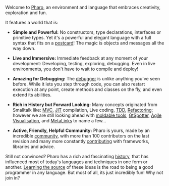 Welcome to [Pharo](http://www.pharo.org), an environment and language that embraces creativity, exploration and fun.

It features a world that is:

- **Simple and Powerful:** No constructors, type declarations, interfaces or primitive types. Yet it's a powerful and elegant language with a full syntax that fits on a [postcard](https://en.wikipedia.org/wiki/File:Pharo_syntax_postcard.svg)! The magic is objects and messages all the way down.

- **Live and Immersive:** Immediate feedback at any moment of your development: Developing, testing, exploring, debugging. Even in live environments, you don't have to wait to compile and deploy!

- **Amazing for Debugging:** The [debugger](https://medium.com/@richardeng/how-to-use-the-pharo-debugger-eb554a2950b6) is unlike anything you've seen before. While it lets you step through code, you can also restart execution at any point, create methods and classes on the fly, and even extend its abilities. 

- **Rich in History but Forward Looking:** Many concepts originated from Smalltalk like: [MVC](http://heim.ifi.uio.no/~trygver/themes/mvc/mvc-index.html), [JIT](https://www.wikiwand.com/en/Just-in-time_compilation) compilation, Live coding, [TDD](https://en.wikipedia.org/wiki/SUnit), [Refactoring](http://www.academia.edu/10644191/A_Refactoring_Tool_for_Smalltalk); however we are still looking ahead with [moldable tools](https://gtoolkit.com/), [GtSpotter](http://www.humane-assessment.com/blog/introducing-gtspotter), [Agile Visualisation](http://agilevisualization.com/), and [MetaLinks](https://www.slideshare.net/MarcusDenker/lecture-metalinks) to name a few...

- **Active, Friendly, Helpful Community:** Pharo is yours, made by an incredible [community](http://pharo.org/community), with more than 100 contributors on the last revision and many more constantly [contributing](http://pharo.org/contribute) with frameworks, libraries and advice.

Still not convinced? Pharo has a rich and fascinating [history](http://worrydream.com/EarlyHistoryOfSmalltalk/), that has influenced most of today's languages and techniques in one form or another. [Learning the source](https://twitter.com/dhh/status/950145591379742727) of these ideas is the road to being a good programmer in any language. But most of all, its just incredibly fun! Why not join in?

